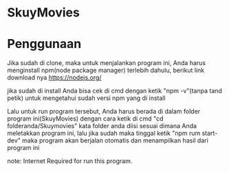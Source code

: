 # SkuyMovies

# Penggunaan
Jika sudah di clone, maka untuk menjalankan program ini, Anda harus menginstall npm(node package manager) terlebih dahulu, berikut link download nya  https://nodejs.org/

jika sudah di install Anda bisa cek di cmd dengan ketik "npm -v"(tanpa tand petik) untuk mengetahui sudah versi npm yang di install

Lalu untuk run program tersebut, Anda harus berada di dalam folder program ini(SkuyMovies) dengan cara ketik di cmd "cd folderanda/Skuymovies" kata folder anda diisi sesuai dimana Anda meletakkan program ini, lalu jika sudah maka tinggal ketik "npm rum start-dev" maka program akan berjalan otomatis dan menampilkan hasil dari program ini

note: Internet Required for run this program.
